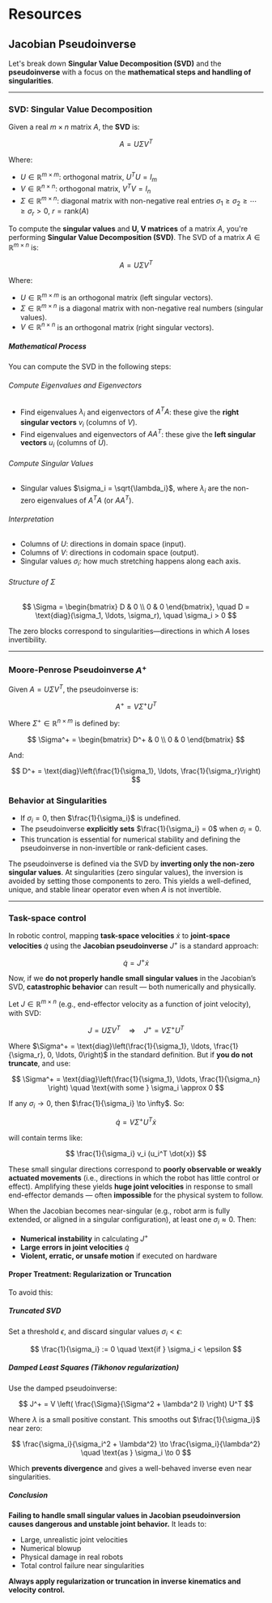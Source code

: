 # Resources

## Jacobian Pseudoinverse

Let's break down **Singular Value Decomposition (SVD)** and the **pseudoinverse** with a focus on the **mathematical steps and handling of singularities**.

---

### SVD: Singular Value Decomposition

Given a real $m \times n$ matrix $A$, the **SVD** is:

$$
A = U \Sigma V^T
$$

Where:

* $U \in \mathbb{R}^{m \times m}$: orthogonal matrix, $U^T U = I_m$
* $V \in \mathbb{R}^{n \times n}$: orthogonal matrix, $V^T V = I_n$
* $\Sigma \in \mathbb{R}^{m \times n}$: diagonal matrix with non-negative real entries $\sigma_1 \geq \sigma_2 \geq \cdots \geq \sigma_r > 0$, $r = \text{rank}(A)$

To compute the **singular values** and **U, V matrices** of a matrix $A$, you're performing **Singular Value Decomposition (SVD)**. The SVD of a matrix $A \in \mathbb{R}^{m \times n}$ is:

$$
A = U \Sigma V^T
$$

Where:

* $U \in \mathbb{R}^{m \times m}$ is an orthogonal matrix (left singular vectors).
* $\Sigma \in \mathbb{R}^{m \times n}$ is a diagonal matrix with non-negative real numbers (singular values).
* $V \in \mathbb{R}^{n \times n}$ is an orthogonal matrix (right singular vectors).

##### Mathematical Process

You can compute the SVD in the following steps:

###### Compute Eigenvalues and Eigenvectors

* Find eigenvalues $\lambda_i$ and eigenvectors of $A^TA$: these give the **right singular vectors** $v_i$ (columns of $V$).
* Find eigenvalues and eigenvectors of $AA^T$: these give the **left singular vectors** $u_i$ (columns of $U$).

###### Compute Singular Values

* Singular values $\sigma_i = \sqrt{\lambda_i}$, where $\lambda_i$ are the non-zero eigenvalues of $A^TA$ (or $AA^T$).

###### Interpretation

* Columns of $U$: directions in domain space (input).
* Columns of $V$: directions in codomain space (output).
* Singular values $\sigma_i$: how much stretching happens along each axis.

###### Structure of $\Sigma$

$$
\Sigma =
\begin{bmatrix}
D & 0 \\
0 & 0
\end{bmatrix}, \quad
D = \text{diag}(\sigma_1, \ldots, \sigma_r), \quad \sigma_i > 0
$$

The zero blocks correspond to singularities—directions in which $A$ loses invertibility.

---

### **Moore-Penrose Pseudoinverse $A^+$**

Given $A = U \Sigma V^T$, the pseudoinverse is:

$$
A^+ = V \Sigma^+ U^T
$$

Where $\Sigma^+ \in \mathbb{R}^{n \times m}$ is defined by:

$$
\Sigma^+ =
\begin{bmatrix}
D^+ & 0 \\
0 & 0
\end{bmatrix}
$$

And:

$$
D^+ = \text{diag}\left(\frac{1}{\sigma_1}, \ldots, \frac{1}{\sigma_r}\right)
$$

### Behavior at Singularities

* If $\sigma_i = 0$, then $\frac{1}{\sigma_i}$ is undefined.
* The pseudoinverse **explicitly sets** $\frac{1}{\sigma_i} = 0$ when $\sigma_i = 0$.
* This truncation is essential for numerical stability and defining the pseudoinverse in non-invertible or rank-deficient cases.

The pseudoinverse is defined via the SVD by **inverting only the non-zero singular values**. At singularities (zero singular values), the inversion is avoided by setting those components to zero. This yields a well-defined, unique, and stable linear operator even when $A$ is not invertible.

---

### Task-space control

In robotic control, mapping **task-space velocities** $\dot{x}$ to **joint-space velocities** $\dot{q}$ using the **Jacobian pseudoinverse** $J^+$ is a standard approach:

$$
\dot{q} = J^+ \dot{x}
$$

Now, if we **do not properly handle small singular values** in the Jacobian’s SVD, **catastrophic behavior** can result — both numerically and physically.

Let $J \in \mathbb{R}^{m \times n}$ (e.g., end-effector velocity as a function of joint velocity), with SVD:

$$
J = U \Sigma V^T
\quad \Rightarrow \quad
J^+ = V \Sigma^+ U^T
$$

Where $\Sigma^+ = \text{diag}\left(\frac{1}{\sigma_1}, \ldots, \frac{1}{\sigma_r}, 0, \ldots, 0\right)$ in the standard definition. But if **you do not truncate**, and use:

$$
\Sigma^+ = \text{diag}\left(\frac{1}{\sigma_1}, \ldots, \frac{1}{\sigma_n} \right)
\quad \text{with some } \sigma_i \approx 0
$$

If any $\sigma_i \to 0$, then $\frac{1}{\sigma_i} \to \infty$. So:

$$
\dot{q} = V \Sigma^+ U^T \dot{x}
$$

will contain terms like:

$$
\frac{1}{\sigma_i} v_i (u_i^T \dot{x})
$$

These small singular directions correspond to **poorly observable or weakly actuated movements** (i.e., directions in which the robot has little control or effect). Amplifying these yields **huge joint velocities** in response to small end-effector demands — often **impossible** for the physical system to follow.

When the Jacobian becomes near-singular (e.g., robot arm is fully extended, or aligned in a singular configuration), at least one $\sigma_i \approx 0$. Then:

* **Numerical instability** in calculating $J^+$
* **Large errors in joint velocities** $\dot{q}$
* **Violent, erratic, or unsafe motion** if executed on hardware

#### Proper Treatment: Regularization or Truncation

To avoid this:

##### Truncated SVD

Set a threshold $\epsilon$, and discard singular values $\sigma_i < \epsilon$:

$$
\frac{1}{\sigma_i} := 0 \quad \text{if } \sigma_i < \epsilon
$$

##### Damped Least Squares (Tikhonov regularization)

Use the damped pseudoinverse:

$$
J^+ = V \left( \frac{\Sigma}{\Sigma^2 + \lambda^2 I} \right) U^T
$$

Where $\lambda$ is a small positive constant. This smooths out $\frac{1}{\sigma_i}$ near zero:

$$
\frac{\sigma_i}{\sigma_i^2 + \lambda^2} \to \frac{\sigma_i}{\lambda^2} \quad \text{as } \sigma_i \to 0
$$

Which **prevents divergence** and gives a well-behaved inverse even near singularities.

##### Conclusion

**Failing to handle small singular values in Jacobian pseudoinversion causes dangerous and unstable joint behavior.** It leads to:

* Large, unrealistic joint velocities
* Numerical blowup
* Physical damage in real robots
* Total control failure near singularities

**Always apply regularization or truncation in inverse kinematics and velocity control.**
